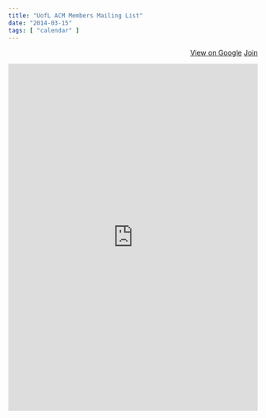 ```yaml
---
title: "UofL ACM Members Mailing List"
date: "2014-03-15"
tags: [ "calendar" ]
---
```

<p>
<div align="right">
	<a href="https://groups.google.com/forum/#!forum/uofl-acm-members" class="btn btn-primary" target="_blank" title="View group on Google"><i class="glyphicon glyphicon-comment"></i> View on Google</a>
	<a href="https://groups.google.com/forum/#!forum/uofl-acm-members/join" target="_blank" title="Join the ACM Members Mailing List" class="btn btn-success"><i class="glyphicon glyphicon-envelope"></i> Join</a>
</div>
</p>
<iframe id="forum_embed"
  src="https://groups.google.com/forum/embed/?place=forum/uofl-acm-members&showsearch=false&showpopout=false&showtabs=true&hideforumtitle=true&parenturl=http%3A%2F%2Fspeedacm.org%2Fmailinglists%2Fuofl-acm-members%2F"
  scrolling="no"
  frameborder="0"
  width="100%"
  height="700">
</iframe>

